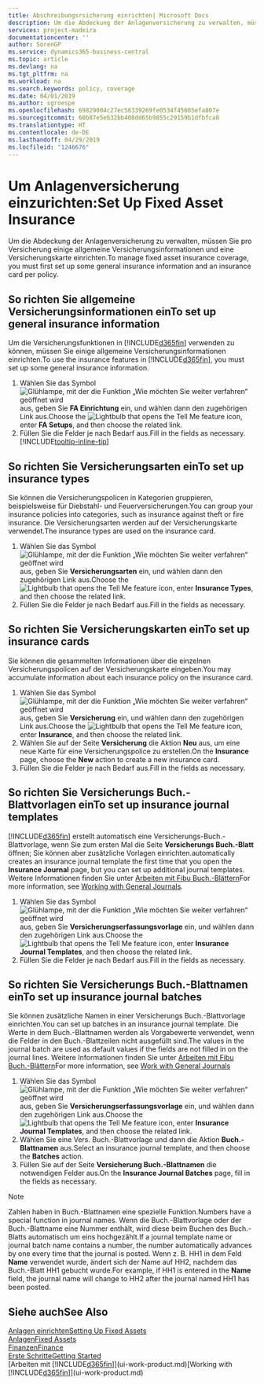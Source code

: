 ```yaml
---
title: Abschreibungsrsicherung einrichten| Microsoft Docs
description: Um die Abdeckung der Anlagenversicherung zu verwalten, müssen Sie pro Versicherung einige allgemeine Versicherungsinformationen und eine Versicherungskarte einrichten.
services: project-madeira
documentationcenter: ''
author: SorenGP
ms.service: dynamics365-business-central
ms.topic: article
ms.devlang: na
ms.tgt_pltfrm: na
ms.workload: na
ms.search.keywords: policy, coverage
ms.date: 04/01/2019
ms.author: sgroespe
ms.openlocfilehash: 69829004c27ec56339269fe0534f45605efa807e
ms.sourcegitcommit: 60b87e5eb32bb408dd65b9855c29159b1dfbfca8
ms.translationtype: HT
ms.contentlocale: de-DE
ms.lasthandoff: 04/29/2019
ms.locfileid: "1246676"
---
```

# <a name="set-up-fixed-asset-insurance"></a><span data-ttu-id="dcf84-103">Um Anlagenversicherung einzurichten:</span><span class="sxs-lookup"><span data-stu-id="dcf84-103">Set Up Fixed Asset Insurance</span></span>
<span data-ttu-id="dcf84-104">Um die Abdeckung der Anlagenversicherung zu verwalten, müssen Sie pro Versicherung einige allgemeine Versicherungsinformationen und eine Versicherungskarte einrichten.</span><span class="sxs-lookup"><span data-stu-id="dcf84-104">To manage fixed asset insurance coverage, you must first set up some general insurance information and an insurance card per policy.</span></span>

## <a name="to-set-up-general-insurance-information"></a><span data-ttu-id="dcf84-105">So richten Sie allgemeine Versicherungsinformationen ein</span><span class="sxs-lookup"><span data-stu-id="dcf84-105">To set up general insurance information</span></span>
<span data-ttu-id="dcf84-106">Um die Versicherungsfunktionen in [!INCLUDE[d365fin](includes/d365fin_md.md)]  verwenden zu können, müssen Sie einige allgemeine Versicherungsinformationen einrichten.</span><span class="sxs-lookup"><span data-stu-id="dcf84-106">To use the insurance features in [!INCLUDE[d365fin](includes/d365fin_md.md)], you must set up some general insurance information.</span></span>  

1. <span data-ttu-id="dcf84-107">Wählen Sie das Symbol ![Glühlampe, mit der die Funktion „Wie möchten Sie weiter verfahren“ geöffnet wird](media/ui-search/search_small.png "Wie möchten Sie weiter verfahren?") aus, geben Sie **FA Einrichtung** ein, und wählen dann den zugehörigen Link aus.</span><span class="sxs-lookup"><span data-stu-id="dcf84-107">Choose the ![Lightbulb that opens the Tell Me feature](media/ui-search/search_small.png "Tell me what you want to do") icon, enter **FA Setups**, and then choose the related link.</span></span>  
2. <span data-ttu-id="dcf84-108">Füllen Sie die Felder je nach Bedarf aus.</span><span class="sxs-lookup"><span data-stu-id="dcf84-108">Fill in the fields as necessary.</span></span> [!INCLUDE[tooltip-inline-tip](includes/tooltip-inline-tip_md.md)]  

## <a name="to-set-up-insurance-types"></a><span data-ttu-id="dcf84-109">So richten Sie Versicherungsarten ein</span><span class="sxs-lookup"><span data-stu-id="dcf84-109">To set up insurance types</span></span>
<span data-ttu-id="dcf84-110">Sie können die Versicherungspolicen in Kategorien gruppieren, beispielsweise für Diebstahl- und Feuerversicherungen.</span><span class="sxs-lookup"><span data-stu-id="dcf84-110">You can group your insurance policies into categories, such as insurance against theft or fire insurance.</span></span> <span data-ttu-id="dcf84-111">Die Versicherungsarten werden auf der Versicherungskarte verwendet.</span><span class="sxs-lookup"><span data-stu-id="dcf84-111">The insurance types are used on the insurance card.</span></span>

1. <span data-ttu-id="dcf84-112">Wählen Sie das Symbol ![Glühlampe, mit der die Funktion „Wie möchten Sie weiter verfahren“ geöffnet wird](media/ui-search/search_small.png "Wie möchten Sie weiter verfahren?") aus, geben Sie **Versicherungsarten** ein, und wählen dann den zugehörigen Link aus.</span><span class="sxs-lookup"><span data-stu-id="dcf84-112">Choose the ![Lightbulb that opens the Tell Me feature](media/ui-search/search_small.png "Tell me what you want to do") icon, enter **Insurance Types**, and then choose the related link.</span></span>  
2. <span data-ttu-id="dcf84-113">Füllen Sie die Felder je nach Bedarf aus.</span><span class="sxs-lookup"><span data-stu-id="dcf84-113">Fill in the fields as necessary.</span></span>

## <a name="to-set-up-insurance-cards"></a><span data-ttu-id="dcf84-114">So richten Sie Versicherungskarten ein</span><span class="sxs-lookup"><span data-stu-id="dcf84-114">To set up insurance cards</span></span>
<span data-ttu-id="dcf84-115">Sie können die gesammelten Informationen über die einzelnen Versicherungspolicen auf der Versicherungskarte eingeben.</span><span class="sxs-lookup"><span data-stu-id="dcf84-115">You may accumulate information about each insurance policy on the insurance card.</span></span>  

1. <span data-ttu-id="dcf84-116">Wählen Sie das Symbol ![Glühlampe, mit der die Funktion „Wie möchten Sie weiter verfahren“ geöffnet wird](media/ui-search/search_small.png "Wie möchten Sie weiter verfahren?") aus, geben Sie **Versicherung** ein, und wählen dann den zugehörigen Link aus.</span><span class="sxs-lookup"><span data-stu-id="dcf84-116">Choose the ![Lightbulb that opens the Tell Me feature](media/ui-search/search_small.png "Tell me what you want to do") icon, enter **Insurance**, and then choose the related link.</span></span>  
2. <span data-ttu-id="dcf84-117">Wählen Sie auf der Seite **Versicherung** die Aktion **Neu** aus, um eine neue Karte für eine Versicherungspolice zu erstellen.</span><span class="sxs-lookup"><span data-stu-id="dcf84-117">On the **Insurance** page, choose the **New** action to create a  new insurance card.</span></span>  
3. <span data-ttu-id="dcf84-118">Füllen Sie die Felder je nach Bedarf aus.</span><span class="sxs-lookup"><span data-stu-id="dcf84-118">Fill in the fields as necessary.</span></span>

## <a name="to-set-up-insurance-journal-templates"></a><span data-ttu-id="dcf84-119">So richten Sie Versicherungs Buch.-Blattvorlagen ein</span><span class="sxs-lookup"><span data-stu-id="dcf84-119">To set up insurance journal templates</span></span>
[!INCLUDE[d365fin](includes/d365fin_md.md)] <span data-ttu-id="dcf84-120">erstellt automatisch eine Versicherungs-Buch.-Blattvorlage, wenn Sie zum ersten Mal die Seite **Versicherungs Buch.-Blatt** öffnen; Sie können aber zusätzliche Vorlagen einrichten.</span><span class="sxs-lookup"><span data-stu-id="dcf84-120">automatically creates an insurance journal template the first time that you open the **Insurance Journal** page, but you can set up additional journal templates.</span></span> <span data-ttu-id="dcf84-121">Weitere Informationen finden Sie unter [Arbeiten mit Fibu Buch.-Blättern](ui-work-general-journals.md)</span><span class="sxs-lookup"><span data-stu-id="dcf84-121">For more information, see [Working with General Journals](ui-work-general-journals.md).</span></span>  

1. <span data-ttu-id="dcf84-122">Wählen Sie das Symbol ![Glühlampe, mit der die Funktion „Wie möchten Sie weiter verfahren“ geöffnet wird](media/ui-search/search_small.png "Wie möchten Sie weiter verfahren?") aus, geben Sie **Versicherungserfassungsvorlage** ein, und wählen dann den zugehörigen Link aus.</span><span class="sxs-lookup"><span data-stu-id="dcf84-122">Choose the ![Lightbulb that opens the Tell Me feature](media/ui-search/search_small.png "Tell me what you want to do") icon, enter **Insurance Journal Templates**, and then choose the related link.</span></span>  
2. <span data-ttu-id="dcf84-123">Füllen Sie die Felder je nach Bedarf aus.</span><span class="sxs-lookup"><span data-stu-id="dcf84-123">Fill in the fields as necessary.</span></span>

## <a name="to-set-up-insurance-journal-batches"></a><span data-ttu-id="dcf84-124">So richten Sie Versicherungs Buch.-Blattnamen ein</span><span class="sxs-lookup"><span data-stu-id="dcf84-124">To set up insurance journal batches</span></span>
<span data-ttu-id="dcf84-125">Sie können zusätzliche Namen in einer Versicherungs Buch.-Blattvorlage einrichten.</span><span class="sxs-lookup"><span data-stu-id="dcf84-125">You can set up batches in an insurance journal template.</span></span> <span data-ttu-id="dcf84-126">Die Werte in dem Buch.-Blattnamen werden als Vorgabewerte verwendet, wenn die Felder in den Buch.-Blattzeilen nicht ausgefüllt sind.</span><span class="sxs-lookup"><span data-stu-id="dcf84-126">The values in the journal batch are used as default values if the fields are not filled in on the journal lines.</span></span> <span data-ttu-id="dcf84-127">Weitere Informationen finden Sie unter [Arbeiten mit Fibu Buch.-Blättern](ui-work-general-journals.md)</span><span class="sxs-lookup"><span data-stu-id="dcf84-127">For more information, see [Work with General Journals](ui-work-general-journals.md)</span></span>  

1. <span data-ttu-id="dcf84-128">Wählen Sie das Symbol ![Glühlampe, mit der die Funktion „Wie möchten Sie weiter verfahren“ geöffnet wird](media/ui-search/search_small.png "Wie möchten Sie weiter verfahren?") aus, geben Sie **Versicherungserfassungsvorlage** ein, und wählen dann den zugehörigen Link aus.</span><span class="sxs-lookup"><span data-stu-id="dcf84-128">Choose the ![Lightbulb that opens the Tell Me feature](media/ui-search/search_small.png "Tell me what you want to do") icon, enter **Insurance Journal Templates**, and then choose the related link.</span></span>  
2. <span data-ttu-id="dcf84-129">Wählen Sie eine Vers. Buch.-Blattvorlage und dann die Aktion **Buch.-Blattnamen** aus.</span><span class="sxs-lookup"><span data-stu-id="dcf84-129">Select an insurance journal template, and then choose the **Batches** action.</span></span>
3. <span data-ttu-id="dcf84-130">Füllen Sie auf der Seite **Versicherung Buch.-Blattnamen** die notwendigen Felder aus.</span><span class="sxs-lookup"><span data-stu-id="dcf84-130">On the **Insurance Journal Batches** page, fill in the fields as necessary.</span></span>

> [!NOTE]  
>   <span data-ttu-id="dcf84-131">Zahlen haben in Buch.-Blattnamen eine spezielle Funktion.</span><span class="sxs-lookup"><span data-stu-id="dcf84-131">Numbers have a special function in journal names.</span></span> <span data-ttu-id="dcf84-132">Wenn die Buch.-Blattvorlage oder der Buch.-Blattname eine Nummer enthält, wird diese beim Buchen des Buch.-Blatts automatisch um eins hochgezählt.</span><span class="sxs-lookup"><span data-stu-id="dcf84-132">If a journal template name or journal batch name contains a number, the number automatically advances by one every time that the journal is posted.</span></span> <span data-ttu-id="dcf84-133">Wenn z. B. HH1 in dem Feld **Name** verwendet wurde, ändert sich der Name auf HH2, nachdem das Buch.-Blatt HH1 gebucht wurde.</span><span class="sxs-lookup"><span data-stu-id="dcf84-133">For example, if HH1 is entered in the **Name** field, the journal name will change to HH2 after the journal named HH1 has been posted.</span></span>

## <a name="see-also"></a><span data-ttu-id="dcf84-134">Siehe auch</span><span class="sxs-lookup"><span data-stu-id="dcf84-134">See Also</span></span>
[<span data-ttu-id="dcf84-135">Anlagen einrichten</span><span class="sxs-lookup"><span data-stu-id="dcf84-135">Setting Up Fixed Assets</span></span>](fa-setup.md)  
[<span data-ttu-id="dcf84-136">Anlagen</span><span class="sxs-lookup"><span data-stu-id="dcf84-136">Fixed Assets</span></span>](fa-manage.md)  
[<span data-ttu-id="dcf84-137">Finanzen</span><span class="sxs-lookup"><span data-stu-id="dcf84-137">Finance</span></span>](finance.md)  
[<span data-ttu-id="dcf84-138">Erste Schritte</span><span class="sxs-lookup"><span data-stu-id="dcf84-138">Getting Started</span></span>](product-get-started.md)  
<span data-ttu-id="dcf84-139">[Arbeiten mit [!INCLUDE[d365fin](includes/d365fin_md.md)]](ui-work-product.md)</span><span class="sxs-lookup"><span data-stu-id="dcf84-139">[Working with [!INCLUDE[d365fin](includes/d365fin_md.md)]](ui-work-product.md)</span></span>
